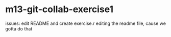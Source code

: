 # m13-git-collab-exercise1
issues: edit README  and create exercise.r 
editing the readme file, cause we gotta do that
